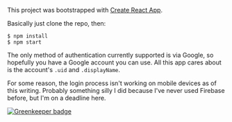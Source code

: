 This project was bootstrapped with [Create React App](https://github.com/facebookincubator/create-react-app).

Basically just clone the repo, then:

```
$ npm install
$ npm start
```

The only method of authentication currently supported is via Google, so hopefully you have a Google account you can use. All this app cares about is the account's `.uid` and `.displayName`.

For some reason, the login process isn't working on mobile devices as of this writing. Probably something silly I did because I've never used Firebase before, but I'm on a deadline here.


[![Greenkeeper badge](https://badges.greenkeeper.io/revin/diaries.svg)](https://greenkeeper.io/)